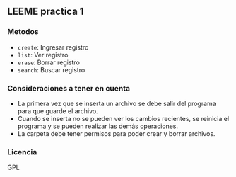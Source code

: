 ## LEEME practica 1

### Metodos
  * `create`: Ingresar registro
  * `list`: Ver registro
  * `erase`: Borrar registro
  * `search`: Buscar registro

### Consideraciones a tener en cuenta
  * La primera vez que se inserta un archivo se debe salir del programa para que guarde el archivo.
  * Cuando se inserta no se pueden ver los cambios recientes, se reinicia el programa y se pueden realizar las demás operaciones.
  * La carpeta debe tener permisos para poder crear y borrar archivos.

### Licencia
GPL